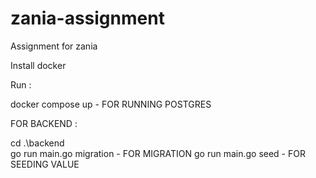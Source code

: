 # zania-assignment
 Assignment for zania

 Install docker 

 Run : 

docker compose up - FOR RUNNING POSTGRES

FOR BACKEND : 

cd .\backend\
 go run main.go migration                 - FOR MIGRATION
  go run main.go seed                     - FOR SEEDING VALUE


